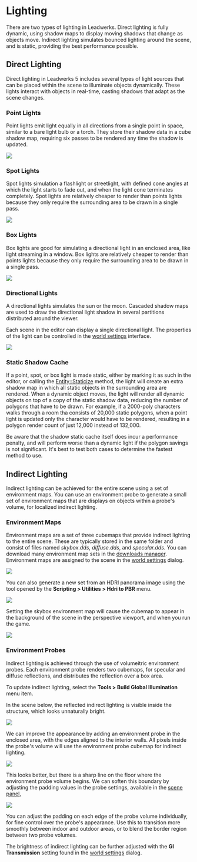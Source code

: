 # Lighting

There are two types of lighting in Leadwerks. Direct lighting is fully dynamic, using shadow maps to display moving shadows that change as objects move. Indirect lighting simulates bounced lighting around the scene, and is static, providing the best performance possible.

## Direct Lighting

Direct lighting in Leadwerks 5 includes several types of light sources that can be placed within the scene to illuminate objects dynamically. These lights interact with objects in real-time, casting shadows that adapt as the scene changes.

### Point Lights

Point lights emit light equally in all directions from a single point in space, similar to a bare light bulb or a torch. They store their shadow data in a cube shadow map, requiring six passes to be rendered any time the shadow is updated.

![](https://github.com/UltraEngine/Documentation/blob/master/Images/pointlight.jpg?raw=true)

### Spot Lights

Spot lights simulation a flashlight or streetlight, with defined cone angles at which the light starts to fade out, and when the light cone terminates completely. Spot lights are relatively cheaper to render than points lights because they only require the surrounding area to be drawn in a single pass.

![](https://github.com/UltraEngine/Documentation/blob/master/Images/spotlight.jpg?raw=true)

### Box Lights

Box lights are good for simulating a directional light in an enclosed area, like light streaming in a window. Box lights are relatively cheaper to render than points lights because they only require the surrounding area to be drawn in a single pass.

![](https://github.com/UltraEngine/Documentation/blob/master/Images/boxlight.jpg?raw=true)

### Directional Lights

A directional lights simulates the sun or the moon. Cascaded shadow maps are used to draw the directional light shadow in several partitions distributed around the viewer.

Each scene in the editor can display a single directional light. The properties of the light can be controlled in the [world settings](worldsettings.md) interface.

![](https://github.com/UltraEngine/Documentation/blob/master/Images/sunlight.jpg?raw=true)

### Static Shadow Cache

If a point, spot, or box light is made static, either by marking it as such in the editor, or calling the [Entity::Staticize](Entity_Staticize.md) method, the light will create an extra shadow map in which all static objects in the surrounding area are rendered. When a dynamic object moves, the light will render all dynamic objects on top of a copy of the static shadow data, reducing the number of polygons that have to be drawn. For example, if a 2000-poly characters walks through a room tha consists of 20,000 static polygons, when a point light is updated only the character would have to be rendered, resulting in a polygon render count of just 12,000 instead of 132,000.

Be aware that the shadow static cache itself does incur a performance penalty, and will perform worse than a dynamic light if the polygon savings is not significant. It's best to test both cases to determine the fastest method to use.

## Indirect Lighting

Indirect lighting can be achieved for the entire scene using a set of environment maps. You can use an environment probe to generate a small set of environment maps that are displays on objects within a probe's volume, for localized indirect lighting.

### Environment Maps

Environment maps are a set of three cubemaps that provide indirect lighting to the entire scene. These are typically stored in the same folder and consist of files named _skybox.dds_, _diffuse.dds_, and _specular.dds_. You can download many environment map sets in the [downloads manager](downloadsmanager.md). Environment maps are assigned to the scene in the [world settings](worldsettings.md) dialog.

![](https://github.com/UltraEngine/Documentation/blob/master/Images/worldsettings.png?raw=true)

You can also generate a new set from an HDRI panorama image using the tool opened by the **Scripting > Utilities > Hdri to PBR** menu.

![](https://github.com/UltraEngine/Documentation/blob/master/Images/hdritopbr.png?raw=true)

Setting the skybox environment map will cause the cubemap to appear in the background of the scene in the perspective viewport, and when you run the game.

![](https://github.com/UltraEngine/Documentation/blob/master/Images/skybox.png?raw=true)

### Environment Probes

Indirect lighting is achieved through the use of volumeitric environment probes. Each environment probe renders two cubemaps, for specular and diffuse reflections, and distributes the reflection over a box area.

To update indirect lighting, select the **Tools > Build Global Illumination** menu item.

In the scene below, the reflected indirect lighting is visible inside the structure, which looks unnaturally bright.

![](https://github.com/UltraEngine/Documentation/blob/master/Images/probe1.jpg?raw=true)

We can improve the appearance by adding an environment probe in the enclosed area, with the edges aligned to the interior walls. All pixels inside the probe's volume will use the environment probe cubemap for indirect lighting.

![](https://github.com/UltraEngine/Documentation/blob/master/Images/probe2.jpg?raw=true)

This looks better, but there is a sharp line on the floor where the environment probe volume begins. We can soften this boundary by adjusting the padding values in the probe settings, available in the [scene panel](mapbriwser.md),

![](https://github.com/UltraEngine/Documentation/blob/master/Images/probe4.jpg?raw=true)

You can adjust the padding on each edge of the probe volume individually, for fine control over the probe's appearance. Use this to transition more smoothly between indoor and outdoor areas, or to blend the border region between two probe volumes.

The brightness of indirect lighting can be further adjusted with the **GI Transmission** setting found in the [world settings](worldsettings.md) dialog.

